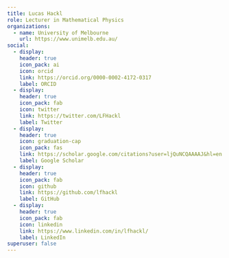 ```yaml
---
title: Lucas Hackl
role: Lecturer in Mathematical Physics
organizations:
  - name: University of Melbourne
    url: https://www.unimelb.edu.au/
social:
  - display:
    header: true
    icon_pack: ai
    icon: orcid
    link: https://orcid.org/0000-0002-4172-0317
    label: ORCID
  - display:
    header: true
    icon_pack: fab
    icon: twitter
    link: https://twitter.com/LFHackl
    label: Twitter
  - display:
    header: true
    icon: graduation-cap
    icon_pack: fas
    link: https://scholar.google.com/citations?user=ljQuNCQAAAAJ&hl=en
    label: Google Scholar
  - display:
    header: true
    icon_pack: fab
    icon: github
    link: https://github.com/lfhackl
    label: GitHub
  - display:
    header: true
    icon_pack: fab
    icon: linkedin
    link: https://www.linkedin.com/in/lfhackl/
    label: LinkedIn
superuser: false
---
```

